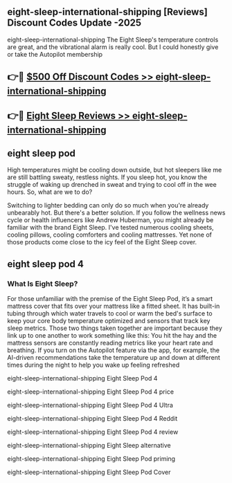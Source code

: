 ## eight-sleep-international-shipping [Reviews​] Discount Codes Update -2025

eight-sleep-international-shipping The Eight Sleep's temperature controls are great, and the vibrational alarm is really cool. But I could honestly give or take the Autopilot membership

## 👉🔴 [$500 Off Discount Codes >> eight-sleep-international-shipping](http://download.freeplayer.one?title=eight-sleep-international-shipping&ref=18-ES)

## 👉🔴 [Eight Sleep Reviews >> eight-sleep-international-shipping](http://download.freeplayer.one?title=eight-sleep-international-shipping&ref=18-ES)

## eight sleep pod

High temperatures might be cooling down outside, but hot sleepers like me are still battling sweaty, restless nights. If you sleep hot, you know the struggle of waking up drenched in sweat and trying to cool off in the wee hours. So, what are we to do?

Switching to lighter bedding can only do so much when you're already unbearably hot. But there's a better solution. If you follow the wellness news cycle or health influencers like Andrew Huberman, you might already be familiar with the brand Eight Sleep. I've tested numerous cooling sheets, cooling pillows, cooling comforters and cooling mattresses. Yet none of those products come close to the icy feel of the Eight Sleep cover.

## eight sleep pod 4

### What Is Eight Sleep?

For those unfamiliar with the premise of the Eight Sleep Pod, it’s a smart mattress cover that fits over your mattress like a fitted sheet. It has built-in tubing through which water travels to cool or warm the bed's surface to keep your core body temperature optimized and sensors that track key sleep metrics. Those two things taken together are important because they link up to one another to work something like this: You hit the hay and the mattress sensors are constantly reading metrics like your heart rate and breathing. If you turn on the Autopilot feature via the app, for example, the AI-driven recommendations take the temperature up and down at different times during the night to help you wake up feeling refreshed

eight-sleep-international-shipping Eight Sleep Pod 4

eight-sleep-international-shipping Eight Sleep Pod 4 price

eight-sleep-international-shipping Eight Sleep Pod 4 Ultra

eight-sleep-international-shipping Eight Sleep Pod 4 Reddit

eight-sleep-international-shipping Eight Sleep Pod 4 review

eight-sleep-international-shipping Eight Sleep alternative

eight-sleep-international-shipping Eight Sleep Pod priming

eight-sleep-international-shipping Eight Sleep Pod Cover